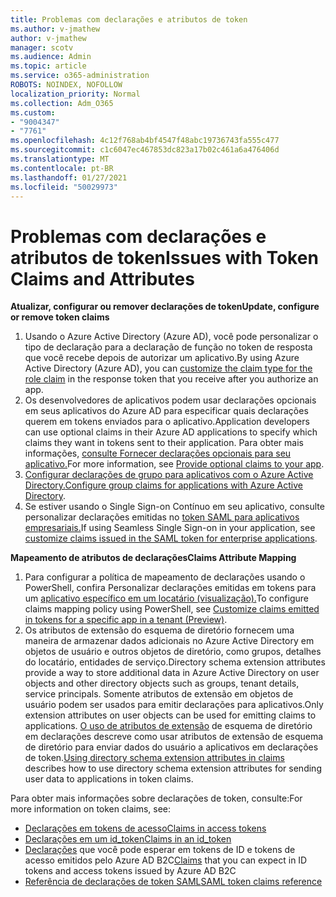 ```yaml
---
title: Problemas com declarações e atributos de token
ms.author: v-jmathew
author: v-jmathew
manager: scotv
ms.audience: Admin
ms.topic: article
ms.service: o365-administration
ROBOTS: NOINDEX, NOFOLLOW
localization_priority: Normal
ms.collection: Adm_O365
ms.custom:
- "9004347"
- "7761"
ms.openlocfilehash: 4c12f768ab4bf4547f48abc19736743fa555c477
ms.sourcegitcommit: c1c6047ec467853dc823a17b02c461a6a476406d
ms.translationtype: MT
ms.contentlocale: pt-BR
ms.lasthandoff: 01/27/2021
ms.locfileid: "50029973"
---
```

# <a name="issues-with-token-claims-and-attributes"></a><span data-ttu-id="75fc2-102">Problemas com declarações e atributos de token</span><span class="sxs-lookup"><span data-stu-id="75fc2-102">Issues with Token Claims and Attributes</span></span>

<span data-ttu-id="75fc2-103">**Atualizar, configurar ou remover declarações de token**</span><span class="sxs-lookup"><span data-stu-id="75fc2-103">**Update, configure or remove token claims**</span></span>

1. <span data-ttu-id="75fc2-104">Usando o Azure Active Directory (Azure [](https://docs.microsoft.com/azure/active-directory/develop/active-directory-enterprise-app-role-management) AD), você pode personalizar o tipo de declaração para a declaração de função no token de resposta que você recebe depois de autorizar um aplicativo.</span><span class="sxs-lookup"><span data-stu-id="75fc2-104">By using Azure Active Directory (Azure AD), you can [customize the claim type for the role claim](https://docs.microsoft.com/azure/active-directory/develop/active-directory-enterprise-app-role-management) in the response token that you receive after you authorize an app.</span></span>
2. <span data-ttu-id="75fc2-105">Os desenvolvedores de aplicativos podem usar declarações opcionais em seus aplicativos do Azure AD para especificar quais declarações querem em tokens enviados para o aplicativo.</span><span class="sxs-lookup"><span data-stu-id="75fc2-105">Application developers can use optional claims in their Azure AD applications to specify which claims they want in tokens sent to their application.</span></span> <span data-ttu-id="75fc2-106">Para obter mais informações, [consulte Fornecer declarações opcionais para seu aplicativo.](https://docs.microsoft.com/azure/active-directory/develop/active-directory-optional-claims)</span><span class="sxs-lookup"><span data-stu-id="75fc2-106">For more information, see [Provide optional claims to your app](https://docs.microsoft.com/azure/active-directory/develop/active-directory-optional-claims).</span></span>
3. <span data-ttu-id="75fc2-107">[Configurar declarações de grupo para aplicativos com o Azure Active Directory.](https://docs.microsoft.com/azure/active-directory/hybrid/how-to-connect-fed-group-claims)</span><span class="sxs-lookup"><span data-stu-id="75fc2-107">[Configure group claims for applications with Azure Active Directory](https://docs.microsoft.com/azure/active-directory/hybrid/how-to-connect-fed-group-claims).</span></span>
4. <span data-ttu-id="75fc2-108">Se estiver usando o Single Sign-on Contínuo em seu aplicativo, consulte personalizar declarações emitidas no [token SAML para aplicativos empresariais.](https://docs.microsoft.com/azure/active-directory/develop/active-directory-saml-claims-customization)</span><span class="sxs-lookup"><span data-stu-id="75fc2-108">If using Seamless Single Sign-on in your application, see [customize claims issued in the SAML token for enterprise applications](https://docs.microsoft.com/azure/active-directory/develop/active-directory-saml-claims-customization).</span></span>

<span data-ttu-id="75fc2-109">**Mapeamento de atributos de declarações**</span><span class="sxs-lookup"><span data-stu-id="75fc2-109">**Claims Attribute Mapping**</span></span>

1. <span data-ttu-id="75fc2-110">Para configurar a política de mapeamento de declarações usando o PowerShell, confira Personalizar declarações emitidas em tokens para um [aplicativo específico em um locatário (visualização).](https://docs.microsoft.com/azure/active-directory/develop/active-directory-claims-mapping)</span><span class="sxs-lookup"><span data-stu-id="75fc2-110">To configure claims mapping policy using PowerShell, see [Customize claims emitted in tokens for a specific app in a tenant (Preview)](https://docs.microsoft.com/azure/active-directory/develop/active-directory-claims-mapping).</span></span>
2. <span data-ttu-id="75fc2-111">Os atributos de extensão do esquema de diretório fornecem uma maneira de armazenar dados adicionais no Azure Active Directory em objetos de usuário e outros objetos de diretório, como grupos, detalhes do locatário, entidades de serviço.</span><span class="sxs-lookup"><span data-stu-id="75fc2-111">Directory schema extension attributes provide a way to store additional data in Azure Active Directory on user objects and other directory objects such as groups, tenant details, service principals.</span></span> <span data-ttu-id="75fc2-112">Somente atributos de extensão em objetos de usuário podem ser usados para emitir declarações para aplicativos.</span><span class="sxs-lookup"><span data-stu-id="75fc2-112">Only extension attributes on user objects can be used for emitting claims to applications.</span></span> <span data-ttu-id="75fc2-113">[O uso de atributos de extensão](https://docs.microsoft.com/azure/active-directory/develop/active-directory-schema-extensions) de esquema de diretório em declarações descreve como usar atributos de extensão de esquema de diretório para enviar dados do usuário a aplicativos em declarações de token.</span><span class="sxs-lookup"><span data-stu-id="75fc2-113">[Using directory schema extension attributes in claims](https://docs.microsoft.com/azure/active-directory/develop/active-directory-schema-extensions) describes how to use directory schema extension attributes for sending user data to applications in token claims.</span></span>

<span data-ttu-id="75fc2-114">Para obter mais informações sobre declarações de token, consulte:</span><span class="sxs-lookup"><span data-stu-id="75fc2-114">For more information on token claims, see:</span></span>

- [<span data-ttu-id="75fc2-115">Declarações em tokens de acesso</span><span class="sxs-lookup"><span data-stu-id="75fc2-115">Claims in access tokens</span></span>](https://docs.microsoft.com/azure/active-directory/develop/access-tokens#claims-in-access-tokens)
- [<span data-ttu-id="75fc2-116">Declarações em um id_token</span><span class="sxs-lookup"><span data-stu-id="75fc2-116">Claims in an id_token</span></span>](https://docs.microsoft.com/azure/active-directory/develop/id-tokens#claims-in-an-id_token)
- <span data-ttu-id="75fc2-117">[Declarações](https://docs.microsoft.com/azure/active-directory-b2c/tokens-overview#claims) que você pode esperar em tokens de ID e tokens de acesso emitidos pelo Azure AD B2C</span><span class="sxs-lookup"><span data-stu-id="75fc2-117">[Claims](https://docs.microsoft.com/azure/active-directory-b2c/tokens-overview#claims) that you can expect in ID tokens and access tokens issued by Azure AD B2C</span></span>
- [<span data-ttu-id="75fc2-118">Referência de declarações de token SAML</span><span class="sxs-lookup"><span data-stu-id="75fc2-118">SAML token claims reference</span></span>](https://docs.microsoft.com/azure/active-directory/develop/reference-saml-tokens)
